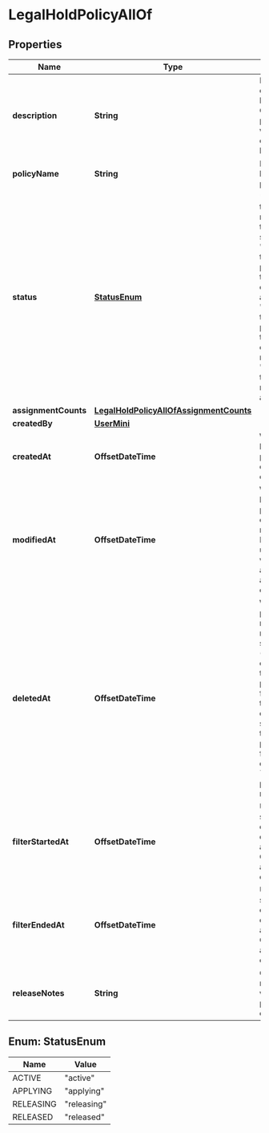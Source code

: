 

# LegalHoldPolicyAllOf


## Properties

| Name | Type | Description | Notes |
|------------ | ------------- | ------------- | -------------|
|**description** | **String** | Description of the legal hold policy. Optional property with a 500 character limit. |  [optional] |
|**policyName** | **String** | Name of the legal hold policy. |  [optional] |
|**status** | [**StatusEnum**](#StatusEnum) | * &#39;active&#39; - the policy is not in a transition state * &#39;applying&#39; - that the policy is in the process of   being applied * &#39;releasing&#39; - that the process is in the process   of being released * &#39;released&#39; - the policy is no longer active |  [optional] |
|**assignmentCounts** | [**LegalHoldPolicyAllOfAssignmentCounts**](LegalHoldPolicyAllOfAssignmentCounts.md) |  |  [optional] |
|**createdBy** | [**UserMini**](UserMini.md) |  |  [optional] |
|**createdAt** | **OffsetDateTime** | When the legal hold policy object was created |  [optional] |
|**modifiedAt** | **OffsetDateTime** | When the legal hold policy object was modified. Does not update when assignments are added or removed. |  [optional] |
|**deletedAt** | **OffsetDateTime** | When the policy release request was sent. (Because it can take time for a policy to fully delete, this isn&#39;t quite the same time that the policy is fully deleted).  If &#x60;null&#x60;, the policy was not deleted. |  [optional] |
|**filterStartedAt** | **OffsetDateTime** | User-specified, optional date filter applies to Custodian assignments only |  [optional] |
|**filterEndedAt** | **OffsetDateTime** | User-specified, optional date filter applies to Custodian assignments only |  [optional] |
|**releaseNotes** | **String** | Optional notes about why the policy was created. |  [optional] |



## Enum: StatusEnum

| Name | Value |
|---- | -----|
| ACTIVE | &quot;active&quot; |
| APPLYING | &quot;applying&quot; |
| RELEASING | &quot;releasing&quot; |
| RELEASED | &quot;released&quot; |



